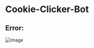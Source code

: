 # Cookie-Clicker-Bot

## Error:

![image](https://user-images.githubusercontent.com/46641912/209456993-db0eda45-c21f-4178-b178-0f21c97f294d.png)
